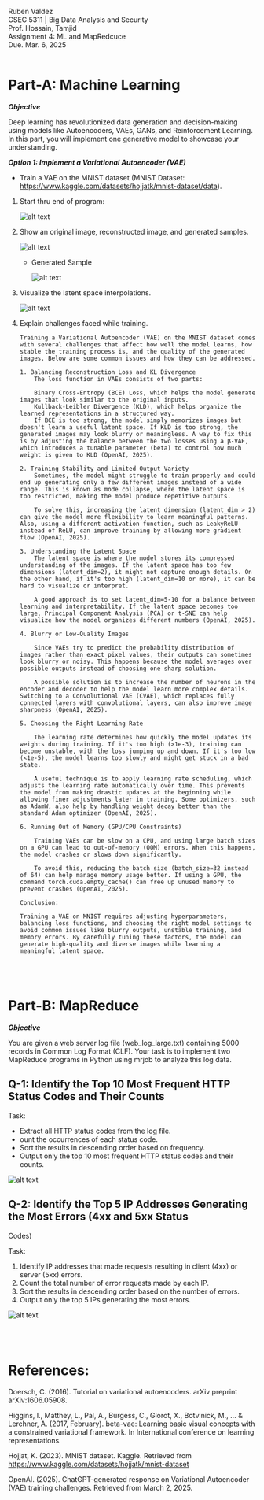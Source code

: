 Ruben Valdez <br>
CSEC 5311 | Big Data Analysis and Security <br>
Prof. Hossain, Tamjid <br>
Assignment 4: ML and MapRedcuce <br>
Due. Mar. 6, 2025 <br><br>


# Part-A: Machine Learning 

***Objective***

Deep learning has revolutionized data generation and decision-making using models like Autoencoders, VAEs, GANs, and Reinforcement Learning. In this part, you will implement one generative model to showcase your understanding. 

***Option 1: Implement a Variational Autoencoder (VAE)***

- Train a VAE on the MNIST dataset (MNIST Dataset: https://www.kaggle.com/datasets/hojjatk/mnist-dataset/data).


1. Start thru end of program:

    ![alt text](<end of program .png>)

2. Show an original image, reconstructed image, and generated samples.

    ![alt text](Figure_1.png) 

    - Generated Sample

        ![alt text](Figure_2.png)

3. Visualize the latent space interpolations. 

    ![alt text](Figure_3.png)

4.  Explain challenges faced while training.

        Training a Variational Autoencoder (VAE) on the MNIST dataset comes with several challenges that affect how well the model learns, how stable the training process is, and the quality of the generated images. Below are some common issues and how they can be addressed.

        1. Balancing Reconstruction Loss and KL Divergence
            The loss function in VAEs consists of two parts:

            Binary Cross-Entropy (BCE) Loss, which helps the model generate images that look similar to the original inputs.
            Kullback-Leibler Divergence (KLD), which helps organize the learned representations in a structured way.
            If BCE is too strong, the model simply memorizes images but doesn't learn a useful latent space. If KLD is too strong, the generated images may look blurry or meaningless. A way to fix this is by adjusting the balance between the two losses using a β-VAE, which introduces a tunable parameter (beta) to control how much weight is given to KLD (OpenAI, 2025).

        2. Training Stability and Limited Output Variety
            Sometimes, the model might struggle to train properly and could end up generating only a few different images instead of a wide range. This is known as mode collapse, where the latent space is too restricted, making the model produce repetitive outputs.

            To solve this, increasing the latent dimension (latent_dim > 2) can give the model more flexibility to learn meaningful patterns. Also, using a different activation function, such as LeakyReLU instead of ReLU, can improve training by allowing more gradient flow (OpenAI, 2025).

        3. Understanding the Latent Space
            The latent space is where the model stores its compressed understanding of the images. If the latent space has too few dimensions (latent_dim=2), it might not capture enough details. On the other hand, if it's too high (latent_dim=10 or more), it can be hard to visualize or interpret.

            A good approach is to set latent_dim=5-10 for a balance between learning and interpretability. If the latent space becomes too large, Principal Component Analysis (PCA) or t-SNE can help visualize how the model organizes different numbers (OpenAI, 2025).

        4. Blurry or Low-Quality Images

            Since VAEs try to predict the probability distribution of images rather than exact pixel values, their outputs can sometimes look blurry or noisy. This happens because the model averages over possible outputs instead of choosing one sharp solution.

            A possible solution is to increase the number of neurons in the encoder and decoder to help the model learn more complex details. Switching to a Convolutional VAE (CVAE), which replaces fully connected layers with convolutional layers, can also improve image sharpness (OpenAI, 2025).

        5. Choosing the Right Learning Rate

            The learning rate determines how quickly the model updates its weights during training. If it's too high (>1e-3), training can become unstable, with the loss jumping up and down. If it's too low (<1e-5), the model learns too slowly and might get stuck in a bad state.

            A useful technique is to apply learning rate scheduling, which adjusts the learning rate automatically over time. This prevents the model from making drastic updates at the beginning while allowing finer adjustments later in training. Some optimizers, such as AdamW, also help by handling weight decay better than the standard Adam optimizer (OpenAI, 2025).

        6. Running Out of Memory (GPU/CPU Constraints)

            Training VAEs can be slow on a CPU, and using large batch sizes on a GPU can lead to out-of-memory (OOM) errors. When this happens, the model crashes or slows down significantly.

            To avoid this, reducing the batch size (batch_size=32 instead of 64) can help manage memory usage better. If using a GPU, the command torch.cuda.empty_cache() can free up unused memory to prevent crashes (OpenAI, 2025).

        Conclusion:

        Training a VAE on MNIST requires adjusting hyperparameters, balancing loss functions, and choosing the right model settings to avoid common issues like blurry outputs, unstable training, and memory errors. By carefully tuning these factors, the model can generate high-quality and diverse images while learning a meaningful latent space.    


<br><br>

# Part-B: MapReduce 

***Objective***

You are given a web server log file (web_log_large.txt) containing 5000 records in Common Log Format (CLF). Your task is to implement two MapReduce programs in Python using mrjob to analyze this log data. 

## Q-1: Identify the Top 10 Most Frequent HTTP Status Codes and Their Counts

Task: 

- Extract all HTTP status codes from the log file. 
- ount the occurrences of each status code. 
- Sort the results in descending order based on frequency. 
- Output only the top 10 most frequent HTTP status codes and their counts. 

![alt text](Part-B_Q-1.png)


## Q-2: Identify the Top 5 IP Addresses Generating the Most Errors (4xx and 5xx Status 
Codes)

Task: 

1. Identify IP addresses that made requests resulting in client (4xx) or server (5xx) errors. 
2. Count the total number of error requests made by each IP. 
3. Sort the results in descending order based on the number of errors. 
4. Output only the top 5 IPs generating the most errors.


![alt text](Part-B_Q-2.png)



<br><br>

# References:

Doersch, C. (2016). Tutorial on variational autoencoders. arXiv preprint arXiv:1606.05908.

Higgins, I., Matthey, L., Pal, A., Burgess, C., Glorot, X., Botvinick, M., ... & Lerchner, A. (2017, February). beta-vae: Learning basic visual concepts with a constrained variational framework. In International conference on learning representations.

Hojjat, K. (2023). MNIST dataset. Kaggle. Retrieved from https://www.kaggle.com/datasets/hojjatk/mnist-dataset

OpenAI. (2025). ChatGPT-generated response on Variational Autoencoder (VAE) training challenges. Retrieved from March 2, 2025.


